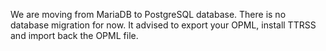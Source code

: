 We are moving from MariaDB to PostgreSQL database. There is no database migration for now. It advised to export your OPML, install TTRSS and import back the OPML file.